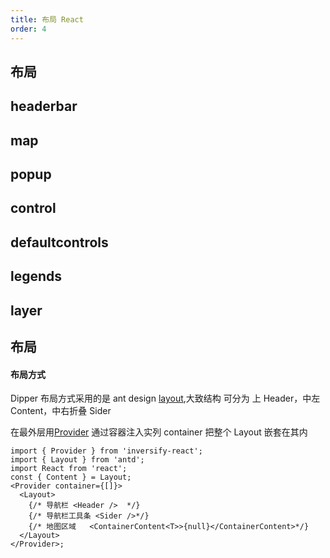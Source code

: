 ```yaml
---
title: 布局 React
order: 4
---
```


## 布局

## headerbar

## map

## popup

## control

## defaultcontrols

## legends

## layer

## 布局

#### 布局方式

Dipper 布局方式采用的是 ant design [layout](https://ant.design/components/layout-cn/),大致结构 可分为 上 Header，中左 Content，中右折叠 Sider

在最外层用[Provider](https://github.com/Kukkimonsuta/inversify-react) 通过容器注入实列 container 把整个 Layout 嵌套在其内

```tsx
import { Provider } from 'inversify-react';
import { Layout } from 'antd';
import React from 'react';
const { Content } = Layout;
<Provider container={[]}>
  <Layout>
    {/* 导航栏 <Header />  */}
    {/* 导航栏工具条 <Sider />*/}
    {/* 地图区域   <ContainerContent<T>>{null}</ContainerContent>*/}
  </Layout>
</Provider>;
```

####
